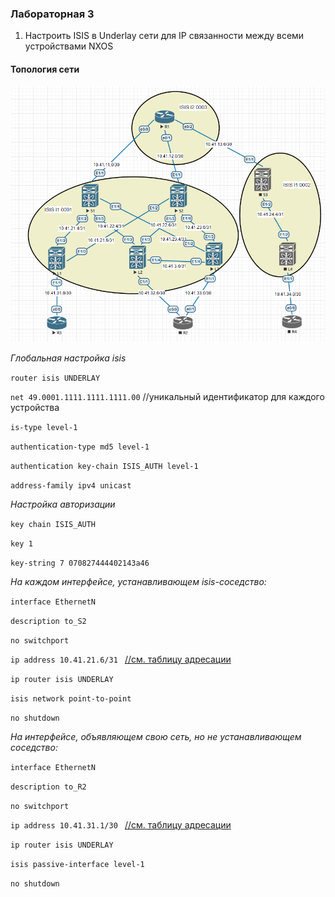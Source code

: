 ### Лабораторная 3
1. Настроить ISIS в Underlay сети для IP связанности между всеми устройствами NXOS

#### Топология сети
![](underlay-isis.PNG)

*Глобальная настройка isis*

`router isis UNDERLAY`

`net 49.0001.1111.1111.1111.00`  //уникальный идентификатор для каждого устройства

`is-type level-1`

`authentication-type md5 level-1`

`authentication key-chain ISIS_AUTH level-1`

`address-family ipv4 unicast`

*Настройка авторизации*

`key chain ISIS_AUTH`

`key 1`

`key-string 7 070827444402143a46`

*На каждом интерфейсе, устанавливающем isis-соседство:*

`interface EthernetN`

`description to_S2` 

`no switchport` 

`ip address 10.41.21.6/31 ` [//см. таблицу адресации](Lab1.md)

`ip router isis UNDERLAY`

`isis network point-to-point `

`no shutdown`

*На интерфейсе, объявляющем свою сеть, но не устанавливающем соседство:*

`interface EthernetN`

`description to_R2` 

`no switchport` 

`ip address 10.41.31.1/30 ` [//см. таблицу адресации](Lab1.md)

`ip router isis UNDERLAY`

`isis passive-interface level-1`

`no shutdown`
